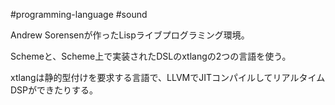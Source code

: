 #programming-language #sound 

Andrew Sorensenが作ったLispライブプログラミング環境。

Schemeと、Scheme上で実装されたDSLのxtlangの2つの言語を使う。

xtlangは静的型付けを要求する言語で、LLVMでJITコンパイルしてリアルタイムDSPができたりする。
